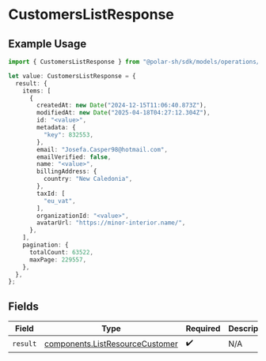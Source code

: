 # CustomersListResponse

## Example Usage

```typescript
import { CustomersListResponse } from "@polar-sh/sdk/models/operations/customerslist.js";

let value: CustomersListResponse = {
  result: {
    items: [
      {
        createdAt: new Date("2024-12-15T11:06:40.873Z"),
        modifiedAt: new Date("2025-04-18T04:27:12.304Z"),
        id: "<value>",
        metadata: {
          "key": 832553,
        },
        email: "Josefa.Casper98@hotmail.com",
        emailVerified: false,
        name: "<value>",
        billingAddress: {
          country: "New Caledonia",
        },
        taxId: [
          "eu_vat",
        ],
        organizationId: "<value>",
        avatarUrl: "https://minor-interior.name/",
      },
    ],
    pagination: {
      totalCount: 63522,
      maxPage: 229557,
    },
  },
};
```

## Fields

| Field                                                                              | Type                                                                               | Required                                                                           | Description                                                                        |
| ---------------------------------------------------------------------------------- | ---------------------------------------------------------------------------------- | ---------------------------------------------------------------------------------- | ---------------------------------------------------------------------------------- |
| `result`                                                                           | [components.ListResourceCustomer](../../models/components/listresourcecustomer.md) | :heavy_check_mark:                                                                 | N/A                                                                                |